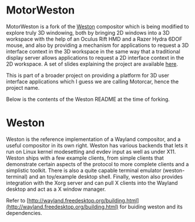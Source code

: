 MotorWeston
===========

MotorWeston is a fork of the [Weston](http://wayland.freedesktop.org/) compositor which is being modified to explore truly 3D windowing, both by bringing 2D windows into a 3D workspace with the help of an Oculus Rift HMD and a Razer Hydra 6DOF mouse, and also by providing a mechanism for applications to request a 3D interface context in the 3D workspace in the same way that a traditional display server allows applications to request a 2D interface context in the 2D workspace. A set of slides explaining the project are available [here](https://docs.google.com/presentation/d/1okL5quA3wzd9oFmWkhbUjWEU89-YJKB3lOPBnHoaE28/edit?usp=sharing).

This is part of a broader project on providing a platform for 3D user interface applications which I guess we are calling Motorcar, hence the project name.

Below is the contents of the Weston README at the time of forking.


Weston
======

Weston is the reference implementation of a Wayland compositor, and a
useful compositor in its own right.  Weston has various backends that
lets it run on Linux kernel modesetting and evdev input as well as
under X11.  Weston ships with a few example clients, from simple
clients that demonstrate certain aspects of the protocol to more
complete clients and a simplistic toolkit.  There is also a quite
capable terminal emulator (weston-terminal) and an toy/example desktop
shell.  Finally, weston also provides integration with the Xorg server
and can pull X clients into the Wayland desktop and act as a X window
manager.

Refer to [http://wayland.freedesktop.org/building.html](http://wayland.freedesktop.org/building.html) for buiding
weston and its dependencies.
